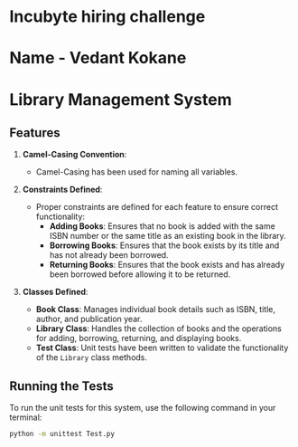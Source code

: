 # Incubyte hiring challenge
# Name - Vedant Kokane 

# Library Management System

## Features
1. **Camel-Casing Convention**: 
   - Camel-Casing has been used for naming all variables.

2. **Constraints Defined**:
   - Proper constraints are defined for each feature to ensure correct functionality:
     - **Adding Books**: Ensures that no book is added with the same ISBN number or the same title as an existing book in the library.
     - **Borrowing Books**: Ensures that the book exists by its title and has not already been borrowed.
     - **Returning Books**: Ensures that the book exists and has already been borrowed before allowing it to be returned.

3. **Classes Defined**:
   - **Book Class**: Manages individual book details such as ISBN, title, author, and publication year.
   - **Library Class**: Handles the collection of books and the operations for adding, borrowing, returning, and displaying books.
   - **Test Class**: Unit tests have been written to validate the functionality of the `Library` class methods.

## Running the Tests
To run the unit tests for this system, use the following command in your terminal:
```bash
python -m unittest Test.py
